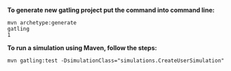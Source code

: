 **To generate new gatling project put the command into command line:**
```
mvn archetype:generate
gatling
1
```

**To run a simulation using Maven, follow the steps:**
```
mvn gatling:test -DsimulationClass="simulations.CreateUserSimulation"
```
